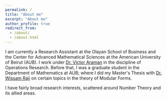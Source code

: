 ```yaml
---
permalink: /
title: "About me"
excerpt: "About me"
author_profile: true
redirect_from: 
  - /about/
  - /about.html
---
```


I am currently a Research Assistant at the Olayan School of Business and the Center for Advanced Mathematical Sciences at the American University of Beirut (AUB). I work under [Dr. Victor Araman](https://pages.stern.nyu.edu/~varaman/) in the discipline of Operations Research. Before that, I was a graduate student in the Department of Mathematics at AUB; where I did my Master's Thesis with [Dr. Wissam Raji](https://www.aub.edu.lb/pages/profile.aspx?MemberId=wr07) on certain topics in the theory of Modular Forms.

I have fairly broad research interests, scattered around Number Theory and its allied areas.
